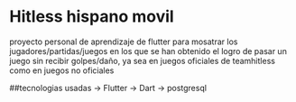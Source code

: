 # Hitless hispano movil

proyecto personal de aprendizaje de flutter para mosatrar los jugadores/partidas/juegos en los que se han obtenido el logro de pasar un juego sin recibir golpes/daño, ya sea en juegos oficiales de teamhitless como en juegos no oficiales 

##tecnologias usadas
-> Flutter
-> Dart
-> postgresql